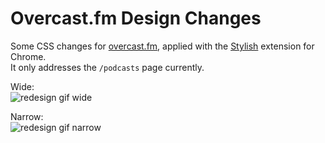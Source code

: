 # Overcast.fm Design Changes
Some CSS changes for [overcast.fm](https://overcast.fm/), applied with the [Stylish](https://chrome.google.com/webstore/detail/stylish/fjnbnpbmkenffdnngjfgmeleoegfcffe?utm_source=chrome-ntp-icon) extension for Chrome.  
It only addresses the `/podcasts` page currently.  

Wide:  
![redesign gif wide](https://github.com/chrisvanwagoner/overcastfm-redesign/blob/master/images/Nov-25-2016%2012-41-50.gif?raw=true)  

Narrow:  
![redesign gif narrow](https://github.com/chrisvanwagoner/overcastfm-redesign/blob/master/images/Nov-25-2016%2012-43-09.gif?raw=true)  
